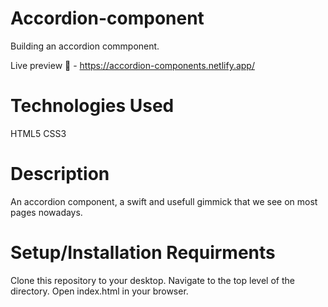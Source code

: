 # Accordion-component

Building an accordion commponent.

Live preview 🚀 - https://accordion-components.netlify.app/

# Technologies Used

HTML5
CSS3

# Description

An accordion component, a swift and usefull gimmick that we see on most pages nowadays.

# Setup/Installation Requirments

Clone this repository to your desktop.
Navigate to the top level of the directory.
Open index.html in your browser.
